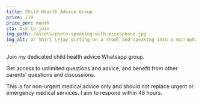 ```yaml
---
title: Child Health Advice Group
price: £10
price_per: month
cta: Ask to join
img_path: /assets/photo-speaking-with-microphone.jpg
img_alt: Dr Shiri Lejay sitting on a stool and speaking into a microphone to an audience (audience not in the picture)
---
```


Join my dedicated child health advice Whatsapp group.

Get access to unlimited questions and advice, and benefit from other parents' questions and discussions.

This is for non-urgent medical advice only and should not replace urgent or emergency medical services. I aim to respond within 48 hours.